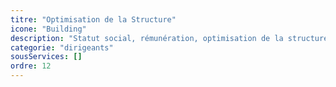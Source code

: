 ```yaml
---
titre: "Optimisation de la Structure"
icone: "Building"
description: "Statut social, rémunération, optimisation de la structure juridique et fiscale."
categorie: "dirigeants"
sousServices: []
ordre: 12
---
```

